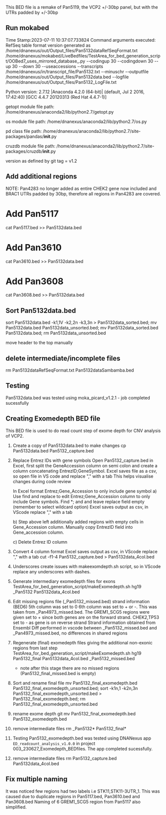 This BED file is a remake of Pan5119, the VCP2 +/-30bp panel, but with the UTRs padded by +/-30bp

## Run mokabed
Time Stamp:2023-07-11 10:37:07.733824
Command arguments executed:
RefSeq table format version generated as /home/dnanexus/out/Output_files/Pan5132dataRefSeqFormat.txt
/home/dnanexus/mokabed/LiveBedfiles/TestArea_for_bed_generation_script/OOBed7_uses_mirrored_database_.py --codingup 30 --codingdown 30 --up 30 --down 30 --useaccessions --transcripts /home/dnanexus/in/transcript_file/Pan5132.txt --minuschr --outputfile /home/dnanexus/out/Output_files/Pan5132data.bed --logfile /home/dnanexus/out/Output_files/Pan5132_LogFile.txt 

 Python version: 2.7.12 |Anaconda 4.2.0 (64-bit)| (default, Jul  2 2016, 17:42:40) 
[GCC 4.4.7 20120313 (Red Hat 4.4.7-1)]

 getopt module file path: /home/dnanexus/anaconda2/lib/python2.7/getopt.py

 os module file path: /home/dnanexus/anaconda2/lib/python2.7/os.py

 pd class file path: /home/dnanexus/anaconda2/lib/python2.7/site-packages/pandas/__init__.py

 cruzdb module file path: /home/dnanexus/anaconda2/lib/python2.7/site-packages/cruzdb/__init__.py

version as defined by git tag = v1.2

## Add additional regions
NOTE: Pan4283 no longer added as entire CHEK2 gene now included and BRAC1 UTRs padded by 30bp, therefore all regions in Pan4283 are covered.

# Add Pan5117
cat Pan5117.bed >> Pan5132data.bed

# Add Pan3610
cat Pan3610.bed >> Pan5132data.bed

# Add Pan3608
cat Pan3608.bed >> Pan5132data.bed

## Sort Pan5132data.bed
sort Pan5132data.bed -k1,1V -k2,2n -k3,3n > Pan5132data_sorted.bed; mv Pan5132data.bed Pan5132data_unsorted.bed; mv Pan5132data_sorted.bed Pan5132data.bed; rm Pan5132data_unsorted.bed

move header to the top manually

## delete intermediate/incomplete files
rm Pan5132dataRefSeqFormat.txt Pan5132dataSambamba.bed

## Testing
Pan5132data.bed was tested using moka_picard_v1.2.1 - job completed sucessfully

## Creating Exomedepth BED file
This BED file is used to do read count step of exome depth for CNV analysis of VCP2.

1. Create a copy of Pan5132data.bed to make changes
    cp Pan5132data.bed Pan5132_capture.bed

2. Replace Entrez IDs with gene symbols
    Open Pan5132_capture.bed in Excel, first split the GeneAccession column on semi colon and create a column concatenating 
    EntrezID;GeneSymbol.
    Excel saves file as a csv, so open file in VS code and replace "," with a tab
    This helps visualise changes during code review

    In Excel format Entrez;Gene_Accession to only include gene symbol
    a) Use find and replace to edit Entrez;Gene_Accession column to only include Gene symbols.
                Find *; and and leave replace field empty (remember to select wildcard option)
                Excel saves output as csv, in VScode replace "," with a tab

    b) Step above left additionally added regions with empty cells in Gene_Accession column. Manually copy EntrezID field into      Gene_accession column.

    c) Delete Entrez ID column

3. Convert 4 column format
    Excel saves output as csv, in VScode replace "," with a tab
    cut -f1-4 Pan5132_capture.bed > Pan5132data_4col.bed

4. Underscores create issues with makeexomdepth.sh script, so in VScode replace any underscores with dashes.

5. Generate intermediary exomedepth files for exons
    TestArea_for_bed_generation_script/makeExomedepth.sh hg19 _Pan5132 Pan5132data_4col.bed

6. Edit missing regions file (_Pan5132_missed.bed)
    strand information (BED6)
    5th column was set to 0 6th column was set to + or -. This was taken from _Pan4973_missed.bed.
    The GREM1_SCG5 regions were given set to + since both genes are on the forward strand.
    CHEK2,TP53 set to - as gene is on reverse strand 
    Strand information obtained from Ensembl
    Diff performed in vscode between _Pan5132_missed.bed and _Pan4973_missed.bed, no differences in shared regions

7. Regenerate (final) exomedepth files giving the additional non-exonic regions from last step
    TestArea_for_bed_generation_script/makeExomedepth.sh hg19 Pan5132_final Pan5132data_4col.bed _Pan5132_missed.bed

    - note after this stage there are no missed regions (Pan5132_final_missed.bed is empty)

8. Sort and rename final file
    mv Pan5132_final_exomedepth.bed Pan5132_final_exomedepth_unsorted.bed; sort -k1n,1 -k2n,3n Pan5132_final_exomedepth_unsorted.bed > Pan5132_final_exomedepth.bed; rm Pan5132_final_exomedepth_unsorted.bed

9. rename exome depth
    git mv Pan5132_final_exomedepth.bed Pan5132_exomedepth.bed

10. remove intermediate files
    rm _Pan5132* Pan5132_final*

11. Testing
    Pan5132_exomedepth.bed was tested using DNANexus app `ED_readcount_analysis_v1.0.0` in project 003_230627_Exomedepth_BEDfiles.
    The app completed sucessfully.

12. remove intermediate files
    rm Pan5132_capture.bed Pan5132data_4col.bed

## Fix multiple naming
It was noticed few regions had two labels i.e STK11,STK11-3UTR_1.
This was caused due to duplicate regions in Pan5117.bed, Pan3610.bed and Pan3608.bed
Naming of 6 GREM1_SCG5 region from Pan5117 also simplified.

